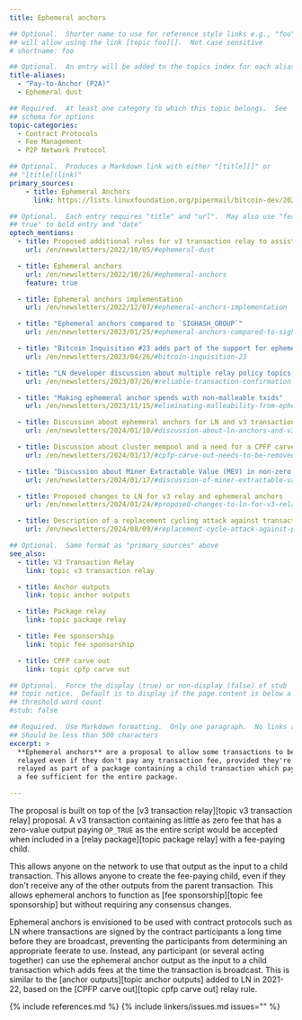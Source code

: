 ```yaml
---
title: Ephemeral anchors

## Optional.  Shorter name to use for reference style links e.g., "foo"
## will allow using the link [topic foo][].  Not case sensitive
# shortname: foo

## Optional.  An entry will be added to the topics index for each alias
title-aliases:
  - "Pay-to-Anchor (P2A)"
  - Ephemeral dust

## Required.  At least one category to which this topic belongs.  See
## schema for options
topic-categories:
  - Contract Protocols
  - Fee Management
  - P2P Network Protocol

## Optional.  Produces a Markdown link with either "[title][]" or
## "[title](link)"
primary_sources:
    - title: Ephemeral Anchors
      link: https://lists.linuxfoundation.org/pipermail/bitcoin-dev/2022-October/021036.html

## Optional.  Each entry requires "title" and "url".  May also use "feature:
## true" to bold entry and "date"
optech_mentions:
  - title: Proposed additional rules for v3 transaction relay to assist CPFP fee bumping
    url: /en/newsletters/2022/10/05/#ephemeral-dust

  - title: Ephemeral anchors
    url: /en/newsletters/2022/10/26/#ephemeral-anchors
    feature: true

  - title: Ephemeral anchors implementation
    url: /en/newsletters/2022/12/07/#ephemeral-anchors-implementation

  - title: "Ephemeral anchors compared to `SIGHASH_GROUP`"
    url: /en/newsletters/2023/01/25/#ephemeral-anchors-compared-to-sighash-group

  - title: "Bitcoin Inquisition #23 adds part of the support for ephemeral anchors"
    url: /en/newsletters/2023/04/26/#bitcoin-inquisition-23

  - title: "LN developer discussion about multiple relay policy topics, including ephemeral anchors"
    url: /en/newsletters/2023/07/26/#reliable-transaction-confirmation

  - title: "Making ephemeral anchor spends with non-malleable txids"
    url: /en/newsletters/2023/11/15/#eliminating-malleability-from-ephemeral-anchor-spends

  - title: Discussion about ephemeral anchors for LN and v3 transaction relay proposal
    url: /en/newsletters/2024/01/10/#discussion-about-ln-anchors-and-v3-transaction-relay-proposal

  - title: Discussion about cluster mempool and a need for a CPFP carve out replacement like ephemeral anchors
    url: /en/newsletters/2024/01/17/#cpfp-carve-out-needs-to-be-removed

  - title: "Discussion about Miner Extractable Value (MEV) in non-zero ephemeral anchors"
    url: /en/newsletters/2024/01/17/#discussion-of-miner-extractable-value-mev-in-non-zero-ephemeral-anchors

  - title: Proposed changes to LN for v3 relay and ephemeral anchors
    url: /en/newsletters/2024/01/24/#proposed-changes-to-ln-for-v3-relay-and-ephemeral-anchors

  - title: Description of a replacement cycling attack against transactions using P2A
    url: /en/newsletters/2024/08/09/#replacement-cycle-attack-against-pay-to-anchor

## Optional.  Same format as "primary_sources" above
see_also:
  - title: V3 Transaction Relay
    link: topic v3 transaction relay

  - title: Anchor outputs
    link: topic anchor outputs

  - title: Package relay
    link: topic package relay

  - title: Fee sponsorship
    link: topic fee sponsorship

  - title: CPFP carve out
    link: topic cpfp carve out

## Optional.  Force the display (true) or non-display (false) of stub
## topic notice.  Default is to display if the page.content is below a
## threshold word count
#stub: false

## Required.  Use Markdown formatting.  Only one paragraph.  No links allowed.
## Should be less than 500 characters
excerpt: >
  **Ephemeral anchors** are a proposal to allow some transactions to be
  relayed even if they don't pay any transaction fee, provided they're
  relayed as part of a package containing a child transaction which pays
  a fee sufficient for the entire package.

---
```

The proposal is built on top of the [v3 transaction relay][topic v3
transaction relay] proposal.  A v3 transaction containing as little as
zero fee that has a zero-value output paying `OP_TRUE` as the entire script
would be accepted when included in a [relay package][topic package
relay] with a fee-paying child.

This allows anyone on the network to use
that output as the input to a child transaction.  This allows anyone to
create the fee-paying child, even if they don't receive any of the other
outputs from the parent transaction.  This allows ephemeral anchors to
function as [fee sponsorship][topic fee sponsorship] but without
requiring any consensus changes.

Ephemeral anchors is envisioned to be used with contract protocols such
as LN where transactions are signed by the contract participants a long
time before they are broadcast, preventing the participants from
determining an appropriate feerate to use.  Instead, any participant (or
several acting together) can use the ephemeral anchor output as the
input to a child transaction which adds fees at the time the transaction
is broadcast.  This is similar to the [anchor outputs][topic anchor
outputs] added to LN in 2021-22, based on the [CPFP carve out][topic
cpfp carve out] relay rule.

{% include references.md %}
{% include linkers/issues.md issues="" %}
